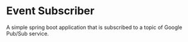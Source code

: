 # Event Subscriber 
A simple spring boot application that is subscribed to a topic of Google Pub/Sub service.

